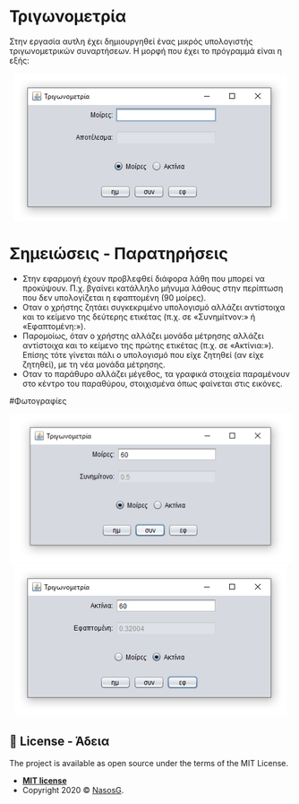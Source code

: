 # Τριγωνομετρία
 
Στην εργασία αυτλη έχει δημιουργηθεί ένας μικρός υπολογιστής τριγωνομετρικών συναρτήσεων. Η μορφή που έχει το πρόγραμμά είναι η εξής:

<div align="center"><img src="images/Screenshot_t1.png" alt="image1"></div>


# Σημειώσεις - Παρατηρήσεις

- Στην εφαρμογή έχουν προβλεφθεί διάφορα λάθη που μπορεί να προκύψουν. Π.χ. βγαίνει κατάλληλο μήνυμα λάθους στην περίπτωση που δεν υπολογίζεται η εφαπτομένη (90 μοίρες).
- Οταν ο χρήστης ζητάει συγκεκριμένο υπολογισμό αλλάζει αντίστοιχα και το κείμενο της δεύτερης ετικέτας (π.χ. σε «Συνημίτνον:» ή «Εφαπτομένη:»).
- Παρομοίως, όταν ο χρήστης αλλάζει μονάδα μέτρησης αλλάζει αντίστοιχα και το κείμενο της πρώτης ετικέτας (π.χ. σε «Ακτίνια:»). Επίσης τότε γίνεται πάλι ο υπολογισμό που είχε ζητηθεί (αν είχε ζητηθεί), με τη νέα μονάδα μέτρησης.
- Οταν το παράθυρο αλλάζει μέγεθος, τα γραφικά στοιχεία παραμένουν στο κέντρο του παραθύρου, στοιχισμένα όπως φαίνεται στις εικόνες.


#Φωτογραφίες

<div align="center"><img src="images/Screenshot_t2.png" alt="image2"></div>

<div align="center"><img src="images/Screenshot_t3.png" alt="image3"></div>


## 📝  License - Άδεια

The project is available as open source under the terms of the MIT License.

- **[MIT license](http://opensource.org/licenses/mit-license.php)**
- Copyright 2020 © <a href="https://github.com/NasosG" target="_blank">NasosG</a>.